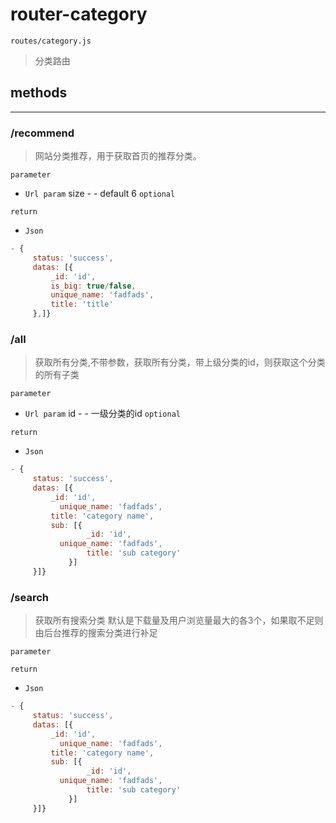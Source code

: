 # router-category
`routes/category.js`
> 分类路由

## methods
-------------------

### /recommend

> 网站分类推荐，用于获取首页的推荐分类。

`parameter`

* `Url param` size - - default 6 `optional`

`return`

* `Json` 
```js
- {
	 status: 'success',
	 datas: [{
		 _id: 'id',
		 is_big: true/false,
		 unique_name: 'fadfads',
		 title: 'title'
	 },]}
```

### /all

> 获取所有分类,不带参数，获取所有分类，带上级分类的id，则获取这个分类的所有子类

`parameter`

* `Url param` id - - 一级分类的id `optional`

`return`

* `Json` 
```js
- {
	 status: 'success',
	 datas: [{
		 _id: 'id',
           unique_name: 'fadfads',
		 title: 'category name',
		 sub: [{
				 _id: 'id',
           unique_name: 'fadfads',
				 title: 'sub category'
			 }]
	 }]}
```

### /search

> 获取所有搜索分类
默认是下载量及用户浏览量最大的各3个，如果取不足则由后台推荐的搜索分类进行补足

`parameter`

`return`

* `Json` 
```js
- {
	 status: 'success',
	 datas: [{
		 _id: 'id',
           unique_name: 'fadfads',
		 title: 'category name',
		 sub: [{
				 _id: 'id',
           unique_name: 'fadfads',
				 title: 'sub category'
			 }]
	 }]}
```

